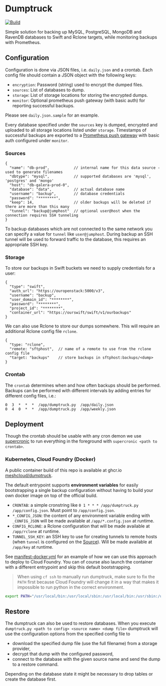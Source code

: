 # Dumptruck

[![Build](https://github.com/meshcloud/dumptruck/actions/workflows/build.yml/badge.svg)](https://github.com/meshcloud/dumptruck/actions/workflows/build.yml)

Simple solution for backing up MySQL, PostgreSQL, MongoDB and RavenDB databases to Swift and Rclone targets, while monitoring backups with Prometheus.

## Configuration

Configuration is done via JSON files, i.e. `daily.json` and a crontab.
Each config file should contain a JSON object with the following keys:

- `encryption`: Password (string) used to encrypt the dumped files.
- `sources`: List of databases to dump.
- `storage`: List of storage locations for storing the encrypted dumps.
- `monitor`: Optional prometheus push gateway (with basic auth) for reporting successful backups.

Please see `daily.json.sample` for an example.

Every database specified under the `sources` key is dumped, encrypted and uploaded to all storage locations listed under `storage`.
Timestamps of successful backups are exported to a [Prometheus push gateway](https://prometheus.io/docs/instrumenting/pushing/) with basic auth configured under `monitor`.


### Sources

```text
{
  "name": "db-prod",           // internal name for this data source - used to generate filenames
  "dbtype": "mysql",           // supported databases are 'mysql', 'postgres' and 'mongo'
  "host": "db-galera-prod-0",
  "database": "data",          // actual database name
  "username": "backup",        // database credentials
  "password": "********",
  "keep": 14,                  // older backups will be deleted if there are more than this many
  "tunnel": "backup@jumphost"  // optional user@host when the connection requires SSH tunneling
}
```

To backup databases which are not connected to the same network you can specify a value for `tunnel` like `user@jumphost`. During backup an SSH tunnel will be used to forward traffic to the database, this requires an appropriate SSH key.

### Storage

To store our backups in Swift buckets we need to supply credentials for a user:

```text
{
  "type": "swift",
  "auth_url": "https://ouropenstack:5000/v3",
  "username": "backup",
  "user_domain_id": "********",
  "password": "********",
  "project_id": "********",
  "container_url": "https://ourswift/swift/v1/ourbackups"
}
```

We can also use Rclone to store our dumps somewhere. This will require an additional Rclone config file `rclone`.
```text
{
  "type: "rclone",
  "remote: "sftphost",  // name of a remote to use from the rclone config file
  "target: "backups"    // store backups in sftphost:backups/<dump>
}
```

### Crontab

The `crontab` determines when and how often backups should be performed. Backups can be performed with different intervals by adding entries for different config files, i.e.:

```crontab
0  3  *  *  *  /app/dumptruck.py  /app/daily.json
0  4  0  *  *  /app/dumptruck.py  /app/weekly.json
```

## Deployment

Though the crontab should be usable with any cron demon we use [supercronic](https://github.com/aptible/supercronic) to run everything in the foreground with `supercronic <path to crontab>`.

### Kubernetes, Cloud Foundry (Docker)

A public container build of this repo is available at ghcr.io [meshcloud/dumptruck](https://github.com/meshcloud/dumptruck/pkgs/container/dumptruck).

The default entrypoint supports **environment variables** for easily bootstrapping a single backup configuration without having to build your own docker image on top of the official build.


 - `CRONTAB`: a simple cronstring like `0 1 * * * /app/dumptruck.py /app/config.json`. Must point to `/app/config.json`.
 - `*_CONFIG_JSON`: the content of any environment variable ending with `_CONFIG_JSON`  will be made available at `/app/*.config.json` at runtime.
 - `CONFIG_RCLONE`: a Rclone configuration that will be made available at `/app/rclone` at runtime.
 - `TUNNEL_SSH_KEY`: an SSH key to use for creating tunnels to remote hosts (when `tunnel` is configured on the [Source](#sources)). Will be made available at `/app/key` at runtime.

See [manifest-docker.yml](manifest-docker.yml) for an example of how we can use this approach to deploy to Cloud Foundry.
You can of course also launch the container with a different entrypoint and skip this default bootstrapping.

> When using `cf ssh` to manually run dumptruck, make sure to fix the `PATH` first because Cloud Foundry will change it in a way that makes it impossible to run python in the correct environment.

```bash
export PATH="/usr/local/bin:/usr/local/sbin:/usr/local/bin:/usr/sbin:/usr/bin:/sbin:/bin"
```

## Restore

The dumptruck can also be used to restore databases.
When you execute `dumptruck.py <path to config> <source name> <dump file>` dumptruck will use the configuration options from the specified config file to

- download the specified dump file (use the full filename) from a storage provider,
- decrypt that dump with the configured password,
- connect to the database with the given source name and send the dump to a restore command.

Depending on the database state it might be necessary to drop tables or create the database first.
